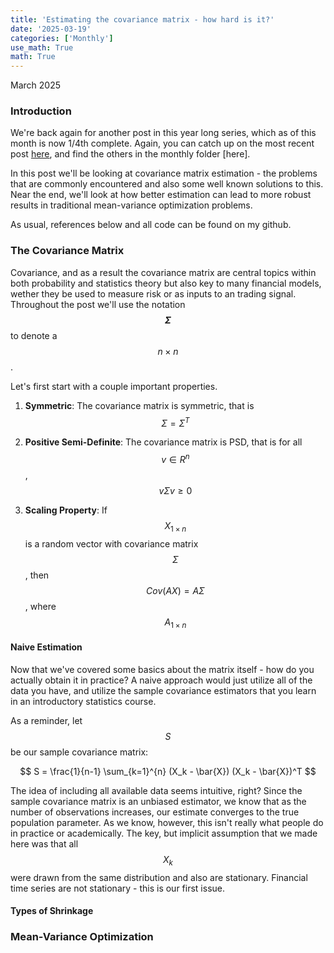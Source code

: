 ```yaml
---
title: 'Estimating the covariance matrix - how hard is it?'
date: '2025-03-19'
categories: ['Monthly']
use_math: True
math: True
---
```


March 2025

### **Introduction**

We're back again for another post in this year long series, which as of this month is now 1/4th complete. Again, you can catch up on the most recent post [here](https://thomaswcole.github.io/posts/risk-measures/), and find the others in the monthly folder [here].

In this post we'll be looking at covariance matrix estimation - the problems that are commonly encountered and also some well known solutions to this. Near the end, we'll look at how better estimation can lead to more robust results in traditional mean-variance optimization problems. 

As usual, references below and all code can be found on my github.

### **The Covariance Matrix**

Covariance, and as a result the covariance matrix are central topics within both probability and statistics theory but also key to many financial models, wether they be used to measure risk or as inputs to an trading signal. Throughout the post we'll use the notation **$$\Sigma$$** to denote a $$n \times n$$. 

Let's first start with a couple important properties.

1) **Symmetric**: The covariance matrix is symmetric, that is $$\Sigma = \Sigma^T$$ 

2) **Positive Semi-Definite**: The covariance matrix is PSD, that is for all $$v \in R^n$$, $$v\Sigma v \ge 0$$ 

3) **Scaling Property**: If $$X_{1\times n}$$ is a random vector with covariance matrix $$\Sigma$$, then $$Cov(AX) = A\Sigma$$, where $$A_{1\times n}$$

#### **Naive Estimation**

Now that we've covered some basics about the matrix itself - how do you actually obtain it in practice? A naive approach would just utilize all of the data you have, and utilize the sample covariance estimators that you learn in an introductory statistics course.

As a reminder, let $$S$$ be our sample covariance matrix:

$$
S = \frac{1}{n-1} \sum_{k=1}^{n} (X_k - \bar{X}) (X_k - \bar{X})^T
$$

The idea of including all available data seems intuitive, right? Since the sample covariance matrix is an unbiased estimator, we know that as the number of observations increases, our estimate converges to the true population parameter. As we know, however, this isn't really what people do in practice or academically. The key, but implicit assumption that we made here was that all $$X_k$$ were drawn from the same distribution and also are stationary. Financial time series are not stationary - this is our first issue. 


#### **Types of Shrinkage**


### **Mean-Variance Optimization**

